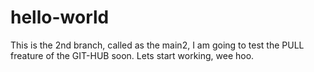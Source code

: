# hello-world
This is the 2nd branch, called as the main2, I am going to test the PULL freature of the GIT-HUB soon. 
Lets start working, wee hoo. 
